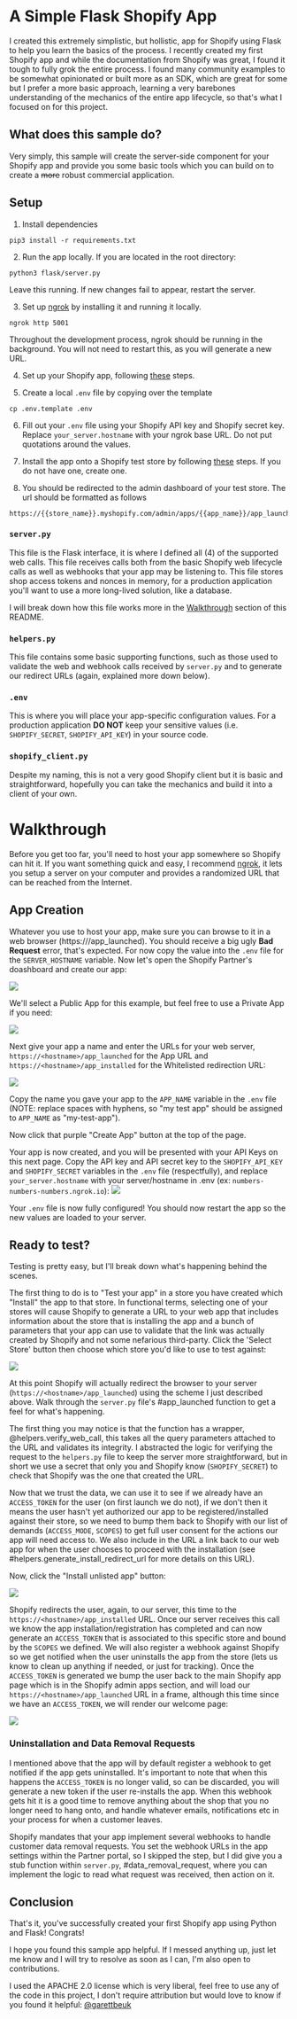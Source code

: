 # A Simple Flask Shopify App

I created this extremely simplistic, but hollistic, app for Shopify using Flask to help you learn the basics of the process. I recently created my first Shopify app and while the documentation from Shopify was great, I found it tough to fully grok the entire process. I found many community examples to be somewhat opinionated or built more as an SDK, which are great for some but I prefer a more basic approach, learning a very barebones understanding of the mechanics of the entire app lifecycle, so that's what I focused on for this project.

## What does this sample do?

Very simply, this sample will create the server-side component for your Shopify app and provide you some basic tools which you can build on to create a ~~more~~ robust commercial application.

## Setup
1. Install dependencies
```
pip3 install -r requirements.txt
```

2. Run the app locally. If you are located in the root directory:
```
python3 flask/server.py
```
Leave this running. If new changes fail to appear, restart the server.

3. Set up [ngrok](https://ngrok.com/) by installing it and running it locally.
```
ngrok http 5001
```
Throughout the development process, ngrok should be running in the background. You will not need to restart this, as you will generate a new URL.

4. Set up your Shopify app, following [these](https://github.com/garettB/shopify-flask-example#app-creation) steps.

5. Create a local `.env` file by copying over the template
```
cp .env.template .env
```

6. Fill out your `.env` file using your Shopify API key and Shopify secret key. Replace `your_server.hostname` with your ngrok base URL. Do not put quotations around the values.

7. Install the app onto a Shopify test store by following [these](https://github.com/garettB/shopify-flask-example#ready-to-test) steps. If you do not have one, create one.

8. You should be redirected to the admin dashboard of your test store. The url should be formatted as follows
```
https://{{store_name}}.myshopify.com/admin/apps/{{app_name}}/app_launched
```


### `server.py`

This file is the Flask interface, it is where I defined all (4) of the supported web calls. This file receives calls both from the basic Shopify web lifecycle calls as well as webhooks that your app may be listening to. This file stores shop access tokens and nonces in memory, for a production application you'll want to use a more long-lived solution, like a database.

I will break down how this file works more in the [Walkthrough](https://github.com/garettB/shopify-flask-example#walkthrough) section of this README.

### `helpers.py`

This file contains some basic supporting functions, such as those used to validate the web and webhook calls received by `server.py` and to generate our redirect URLs (again, explained more down below).

### `.env`

This is where you will place your app-specific configuration values. For a production application **DO NOT** keep your sensitive values (i.e. `SHOPIFY_SECRET`, `SHOPIFY_API_KEY`) in your source code.

### `shopify_client.py`

Despite my naming, this is not a very good Shopify client but it is basic and straightforward, hopefully you can take the mechanics and build it into a client of your own.


# Walkthrough

Before you get too far, you'll need to host your app somewhere so Shopify can hit it. If you want something quick and easy, I recommend [ngrok](https://ngrok.com/), it lets you setup a server on your computer and provides a randomized URL that can be reached from the Internet.

## App Creation

Whatever you use to host your app, make sure you can browse to it in a web browser (https://<hostname>/app_launched). You should receive a big ugly **Bad Request** error, that's expected. For now copy the <hostname> value into the `.env` file for the `SERVER_HOSTNAME` variable. Now let's open the Shopify Partner's doashboard and create our app:

![](images/step1.png)

We'll select a Public App for this example, but feel free to use a Private App if you need:

![](images/step2.png)

Next give your app a name and enter the URLs for your web server, `https://<hostname>/app_launched` for the App URL and `https://<hostname>/app_installed` for the Whitelisted redirection URL:

![](images/step3.png)

Copy the name you gave your app to the `APP_NAME` variable in the `.env` file (NOTE: replace spaces with hyphens, so "my test app" should be assigned to `APP_NAME` as "my-test-app"). 

Now click that purple "Create App" button at the top of the page.

Your app is now created, and you will be presented with your API Keys on this next page. Copy the API key and API secret key to the `SHOPIFY_API_KEY` and `SHOPIFY_SECRET` variables in the `.env` file (respectfully), and replace `your_server.hostname` with your server/hostname in .env (ex: `numbers-numbers-numbers.ngrok.io`):
![](images/step4.png)

Your `.env` file is now fully configured! You should now restart the app so the new values are loaded to your server.

## Ready to test? 

Testing is pretty easy, but I'll break down what's happening behind the scenes. 

The first thing to do is to "Test your app" in a store you have created which "Install" the app to that store. In functional terms, selecting one of your stores will cause Shopify to generate a URL to your web app that includes information about the store that is installing the app and a bunch of parameters that your app can use to validate that the link was actually created by Shopify and not some nefarious third-party. Click the 'Select Store' button then choose which store you'd like to use to test against:

![](images/step5.png)

At this point Shopify will actually redirect the browser to your server (`https://<hostname>/app_launched`) using the scheme I just described above. Walk through the `server.py` file's #app_launched function to get a feel for what's happening. 

The first thing you may notice is that the function has a wrapper, @helpers.verify_web_call, this takes all the query parameters attached to the URL and validates its integrity. I abstracted the logic for verifying the request to the `helpers.py` file to keep the server more straightforward, but in short we use a secret that only you and Shopify know (`SHOPIFY_SECRET`) to check that Shopify was the one that created the URL.

Now that we trust the data, we can use it to see if we already have an `ACCESS_TOKEN` for the user (on first launch we do not), if we don't then it means the user hasn't yet authorized our app to be registered/installed against their store, so we need to bump them back to Shopify with our list of demands (`ACCESS_MODE`, `SCOPES`) to get full user consent for the actions our app will need access to. We also include in the URL a link back to our web app for when the user chooses to proceed with the installation (see #helpers.generate_install_redirect_url for more details on this URL).

Now, click the "Install unlisted app" button:

![](images/step6.png)

Shopify redirects the user, again, to our server, this time to the `https://<hostname>/app_installed` URL. Once our server receives this call we know the app installation/registration has completed and can now generate an `ACCESS_TOKEN` that is associated to this specific store and bound by the `SCOPES` we defined. We will also register a webhook against Shopify so we get notified when the user uninstalls the app from the store (lets us know to clean up anything if needed, or just for tracking). Once the `ACCESS_TOKEN` is generated we bump the user back to the main Shopify app page which is in the Shopify admin apps section, and will load our `https://<hostname>/app_launched` URL in a frame, although this time since we have an `ACCESS_TOKEN`, we will render our welcome page:

![](images/step7.png)

### Uninstallation and Data Removal Requests

I mentioned above that the app will by default register a webhook to get notified if the app gets uninstalled. It's important to note that when this happens the `ACCESS_TOKEN` is no longer valid, so can be discarded, you will generate a new token if the user re-installs the app. When this webhook gets hit it is a good time to remove anything about the shop that you no longer need to hang onto, and handle whatever emails, notifications etc in your process for when a customer leaves.

Shopify mandates that your app implement several webhooks to handle customer data removal requests. You set the webhook URLs in the app settings within the Partner portal, so I skipped the step, but I did give you a stub function within `server.py`, #data_removal_request, where you can implement the logic to read what request was received, then action on it.

## Conclusion

That's it, you've successfully created your first Shopify app using Python and Flask! Congrats! 

I hope you found this sample app helpful. If I messed anything up, just let me know and I will try to resolve as soon as I can, I'm also open to contributions. 

I used the APACHE 2.0 license which is very liberal, feel free to use any of the code in this project, I don't require attribution but would love to know if you found it helpful:
[@garettbeuk](https://twitter.com/garettBeuk)

